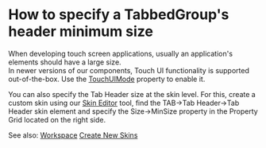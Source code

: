 # How to specify a TabbedGroup's header  minimum size

<p>When developing touch screen applications, usually an application's elements should have a large size.<br />
In newer versions of our components, Touch UI functionality is supported out-of-the-box. Use the <a href="https://docs.devexpress.com/WindowsForms/DevExpress.XtraEditors.WindowsFormsSettings.TouchUIMode">TouchUIMode</a> property to enable it.

You can also specify the Tab Header size at the skin level. For this, create a custom skin using our <a href="https://docs.devexpress.com/SkinEditor/1630/WinForms-Skin-Editor">Skin Editor</a> tool, find the TAB->Tab Header->Tab Header skin element and specify the Size->MinSize property in the Property Grid located on the right side.

See also:
<a href="https://docs.devexpress.com/SkinEditor/118387/workspace">Workspace</a>
<a href="https://docs.devexpress.com/SkinEditor/2547/create-new-skins">Create New Skins</a>
